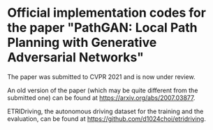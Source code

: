 # Official implementation codes for the paper "PathGAN: Local Path Planning with Generative Adversarial Networks"

The paper was submitted to CVPR 2021 and is now under review.

An old version of the paper (which may be quite different from the submitted one) can be found at https://arxiv.org/abs/2007.03877.

ETRIDriving, the autonomous driving dataset for the training and the evaluation, can be found at https://github.com/d1024choi/etridriving.
